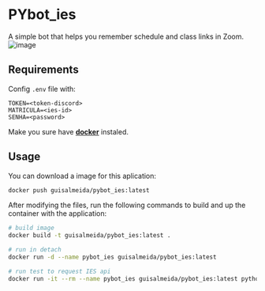 # PYbot_ies
A simple bot that helps you remember schedule and class links in Zoom.
![image](https://user-images.githubusercontent.com/45276342/141849794-e38ae96e-c60e-4301-a8c6-4b5a32a885fe.png)

## Requirements
Config `.env` file with:
```
TOKEN=<token-discord>
MATRICULA=<ies-id>
SENHA=<password>
```

Make you sure have [**docker**](https://www.docker.com/) instaled.

## Usage
You can download a image for this aplication:
```sh
docker push guisalmeida/pybot_ies:latest
```

After modifying the files, run the following commands to build and up the container with the application:
```sh
# build image
docker build -t guisalmeida/pybot_ies:latest .

# run in detach
docker run -d --name pybot_ies guisalmeida/pybot_ies:latest

# run test to request IES api
docker run -it --rm --name pybot_ies guisalmeida/pybot_ies:latest python utils.py
```


